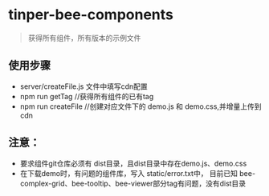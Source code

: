 # tinper-bee-components

> 获得所有组件，所有版本的示例文件

## 使用步骤

- server/createFile.js 文件中填写cdn配置
- npm run getTag  //获得所有组件的已有tag
- npm run createFile  //创建对应文件下的 demo.js 和 demo.css,并增量上传到cdn



## 注意：

- 要求组件git仓库必须有 dist目录，且dist目录中存在demo.js、demo.css
- 在下载demo时，有问题的组件库，写入 static/error.txt中， 目前已知 bee-complex-grid、bee-tooltip、bee-viewer部分tag有问题，没有dist目录